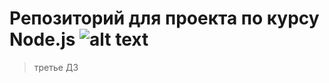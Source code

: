 # Репозиторий для проекта по курсу Node.js ![alt text](https://saeculumsolutions.com/wp-content/uploads/2018/03/nodejs.png)
> третье ДЗ

